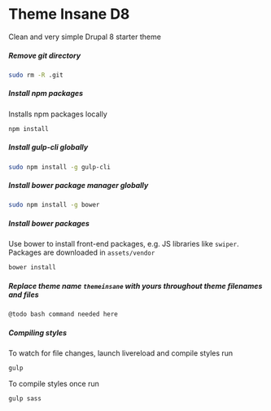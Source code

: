 # Theme Insane D8
Clean and very simple Drupal 8 starter theme

##### Remove git directory
```sh
sudo rm -R .git
```

##### Install npm packages
Installs npm packages locally
```sh
npm install
```

##### Install gulp-cli globally
```sh
sudo npm install -g gulp-cli
```

##### Install bower package manager globally
```sh
sudo npm install -g bower
```

##### Install bower packages
Use bower to install front-end packages, e.g. JS libraries like `swiper`. Packages are downloaded in `assets/vendor`
```sh
bower install
```

##### Replace theme name `themeinsane` with yours throughout theme filenames and files
```sh
@todo bash command needed here
```

##### Compiling styles
To watch for file changes, launch livereload and compile styles run
```sh
gulp
```
To compile styles once run
```sh
gulp sass
```
